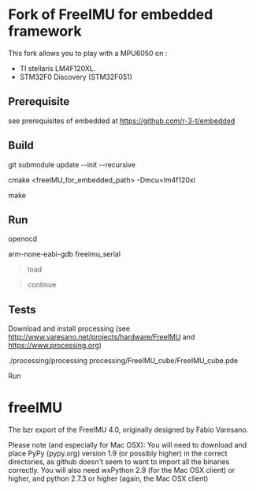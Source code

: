 Fork of FreeIMU for embedded framework
======================================

This fork allows you to play with a MPU6050 on :
* TI stellaris LM4F120XL.
* STM32F0 Discovery (STM32F051)

Prerequisite
------------

see prerequisites of embedded at https://github.com/r-3-t/embedded

Build
-----

git submodule update --init --recursive

cmake <freeIMU_for_embedded_path> -Dmcu=lm4f120xl

make

Run
---

openocd

arm-none-eabi-gdb freeimu_serial

> load

> continue

Tests
-----

Download and install processing (see http://www.varesano.net/projects/hardware/FreeIMU and https://www.processing.org)

./processing/processing processing/FreeIMU_cube/FreeIMU_cube.pde

Run

freeIMU
=======

The bzr export of the FreeIMU 4.0, originally designed by Fabio Varesano.

Please note (and especially for Mac OSX): You will need to download and place PyPy (pypy.org) version 1.9 (or possibly higher) in the correct directories, as github doesn't seem to want to import all the binaries correctly.
You will also need wxPython 2.9 (for the Mac OSX client) or higher, and python 2.7.3 or higher (again, the Mac OSX client)

